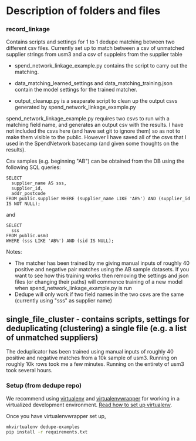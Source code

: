 # Description of folders and files

### record_linkage

Contains scripts and settings for 1 to 1 dedupe matching between two different csv files.
Currently set up to match between a csv of unmatched supplier strings from usm3 and a csv of suppleirs from the supplier table

- spend_network_linkage_example.py contains the script to carry out the matching.

- data_matching_learned_settings and data_matching_training.json contain the model settings for the trained matcher.

- output_cleanup.py is a seaparate script to clean up the output csvs generated by spend_network_linkage_example.py

spend_network_linkage_example.py requires two csvs to run with a matching field name, and generates an output csv with the results.
I have not included the csvs here (and have set git to ignore them) so as not to make them visible to the public.
However I have saved all of the csvs that I used in the SpendNetwork basecamp (and given some thoughts on the results). 
					
Csv samples (e.g. beginning "AB") can be obtained from the DB using the following SQL queries:

```
SELECT
  supplier_name AS sss,
  supplier_id,
  addr_postcode
FROM public.supplier WHERE (supplier_name LIKE 'AB%') AND (supplier_id IS NOT NULL);
```
and 

```
SELECT
  sss
FROM public.usm3
WHERE (sss LIKE 'AB%') AND (sid IS NULL);
```

Notes:
- The matcher has been trained by me giving manual inputs of roughly 40 positive and negative pair matches using the AB sample datasets.
If you want to see how this training works then removing the settings and json files (or changing their paths) will commence training of a new model when spend_network_linkage_example.py is run
- Dedupe will only work if two field names in the two csvs are the same (currently using "sss" as supplier name)



## single_file_cluster -	contains scripts, settings for deduplicating (clustering) a single file (e.g. a list of unmatched suppliers)

The deduplicator has been trained using manual inputs of roughly 40 positive and negative matches from a 10k sample of usm3.
Running on roughly 10k rows took me a few minutes. Running on the entirety of usm3 took several hours.




### Setup (from dedupe repo)
We recommend using [virtualenv](http://virtualenv.readthedocs.org/en/latest/virtualenv.html) and [virtualenvwrapper](http://virtualenvwrapper.readthedocs.org/en/latest/install.html) for working in a virtualized development environment. [Read how to set up virtualenv](http://docs.python-guide.org/en/latest/dev/virtualenvs/).

Once you have virtualenvwrapper set up,

```bash
mkvirtualenv dedupe-examples
pip install -r requirements.txt
```